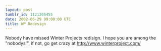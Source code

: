 ```yaml
---
layout: post
tumblr_id: 1121205455
date: 2002-06-29 09:00:00 UTC
title: WP Redesign
---
```


Nobody have missed Winter Projects redisign. I hope you are among the "nobodys'", if not, go get crazy at http://www.winterproject.com/
